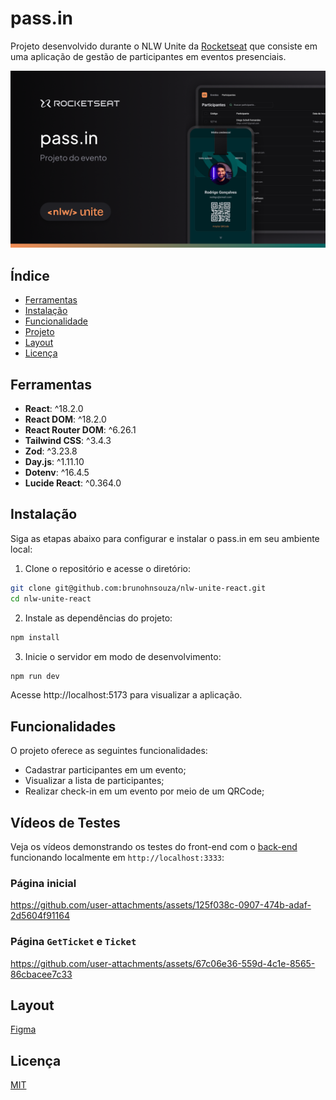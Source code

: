 # pass.in

Projeto desenvolvido durante o NLW Unite da [Rocketseat](https://app.rocketseat.com.br/) que consiste em uma aplicação de gestão de participantes em eventos presenciais.

![Notes](.github/preview.png)

## Índice

- [Ferramentas](#ferramentas)
- [Instalação](#instalação)
- [Funcionalidade](#funcionalidades)
- [Projeto](#projeto)
- [Layout](#layout)
- [Licença](#licença)

## Ferramentas

- **React**: ^18.2.0
- **React DOM**: ^18.2.0
- **React Router DOM**: ^6.26.1
- **Tailwind CSS**: ^3.4.3
- **Zod**: ^3.23.8
- **Day.js**: ^1.11.10
- **Dotenv**: ^16.4.5
- **Lucide React**: ^0.364.0

## Instalação

Siga as etapas abaixo para configurar e instalar o pass.in em seu ambiente local:

1. Clone o repositório e acesse o diretório:

```bash
git clone git@github.com:brunohnsouza/nlw-unite-react.git
cd nlw-unite-react
```

2. Instale as dependências do projeto:

```bash
npm install
```

3. Inicie o servidor em modo de desenvolvimento:

```bash
npm run dev
```

Acesse http://localhost:5173 para visualizar a aplicação.

## Funcionalidades

O projeto oferece as seguintes funcionalidades:

- Cadastrar participantes em um evento;
- Visualizar a lista de participantes;
- Realizar check-in em um evento por meio de um QRCode;

## Vídeos de Testes

Veja os vídeos demonstrando os testes do front-end com o [back-end](https://github.com/brunohnsouza/nlw-unite-node) funcionando localmente em `http://localhost:3333`:

### Página inicial

https://github.com/user-attachments/assets/125f038c-0907-474b-adaf-2d5604f91164

### Página `GetTicket` e `Ticket`

https://github.com/user-attachments/assets/67c06e36-559d-4c1e-8565-86cbacee7c33

## Layout

[Figma](https://www.figma.com/community/file/1356738933008624188/pass-in)

## Licença

[MIT](https://choosealicense.com/licenses/mit/)

